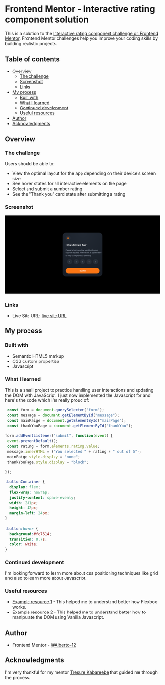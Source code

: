 # Frontend Mentor - Interactive rating component solution

This is a solution to the [Interactive rating component challenge on Frontend Mentor](https://www.frontendmentor.io/solutions/interactive-rating-component-91p4GnvP9P). Frontend Mentor challenges help you improve your coding skills by building realistic projects. 

## Table of contents

- [Overview](#overview)
  - [The challenge](#the-challenge)
  - [Screenshot](#screenshot)
  - [Links](#links)
- [My process](#my-process)
  - [Built with](#built-with)
  - [What I learned](#what-i-learned)
  - [Continued development](#continued-development)
  - [Useful resources](#useful-resources)
- [Author](#author)
- [Acknowledgments](#acknowledgments)



## Overview

### The challenge

Users should be able to:

- View the optimal layout for the app depending on their device's screen size
- See hover states for all interactive elements on the page
- Select and submit a number rating
- See the "Thank you" card state after submitting a rating

### Screenshot

![](./images/Screenshot%202022-12-09%20at%2014-11-47%20Document.png)

### Links

- Live Site URL: [live site URL](https://alberto-12.github.io/interactive-rating-component/)

## My process

### Built with

- Semantic HTML5 markup
- CSS custom properties
- Javascript

### What I learned

 This is a small project to practice handling user interactions and updating the DOM with JavaScript. I just now implemented the Javascript for and here's the code which i'm really proud of:
 ```js
  const form = document.querySelector("form");
  const message = document.getElementById("message");
  const mainPaige = document.getElementById("mainPage");
  const thankYouPage = document.getElementById("thankYou");

form.addEventListener("submit", function(event) {
  event.preventDefault();
  const rating = form.elements.rating.value;
  message.innerHTML = ("You selected " + rating + " out of 5"); 
  mainPaige.style.display = "none";
  thankYouPage.style.display = "block";

});
 ```

```css
.buttonContainer {
  display: flex;
  flex-wrap: nowrap;
  justify-content: space-evenly;
  width: 281px;
  height: 42px;
  margin-left: 24px;
}

.button:hover {
  background:#fc7614;
  transition: 0.7s;
  color: white;
}
```

### Continued development

I'm looking forward to learn more about css positioning techniques like grid and also to learn more about Javascript. 

### Useful resources

- [Example resource 1](https://css-tricks.com/snippets/css/a-guide-to-flexbox/) - This helped me to understand better how Flexbox works.
- [Example resource 2](https://www.youtube.com/watch?v=i37KVt_IcXw) - This helped me to understand better how to manipulate the DOM using Vanilla Javascript.

## Author

- Frontend Mentor - [@Alberto-12](https://www.frontendmentor.io/profile/Alberto-12)


## Acknowledgments

I'm very thankful for my mentor [Tresure Kabareebe](https://github.com/trekab) that guided me through the process.

